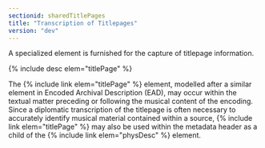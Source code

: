```yaml
---
sectionid: sharedTitlePages
title: "Transcription of Titlepages"
version: "dev"
---
```


A specialized element is furnished for the capture of titlepage information.

  
{% include desc elem="titlePage" %} 
 

The {% include link elem="titlePage" %} element, modelled after a similar element in Encoded Archival Description (EAD), may occur within the textual matter preceding or following the musical content of the encoding. Since a diplomatic transcription of the titlepage is often necessary to accurately identify musical material contained within a source, {% include link elem="titlePage" %} may also be used within the metadata header as a child of the {% include link elem="physDesc" %} element.
